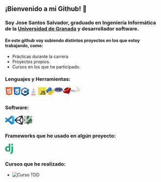 ## ¡Bienvenido a mi Github! 👋

### Soy Jose Santos Salvador, graduado en Ingeniería Informática de la [Universidad de Granada](https://www.ugr.es/) y desarrollador software.

#### En este github voy subiendo distintos proyectos en los que estoy trabajando, como: 
- Prácticas durante la carrera 
- Proyectos propios.
- Cursos en los que he participado.


### Lenguajes y Herramientas:

<a href="https://www.w3.org/html/" target="_blank"><img align="left" alt="HTML5" width="26px" src="https://github.com/thejosess/thejosess/blob/main/images/html.png" /><a>

<a href="https://www.w3schools.com/css/" target="_blank"><img align="left" alt="CSS3" width="26px" src="https://github.com/thejosess/thejosess/blob/main/images/css.png" /></a>
<a href="https://www.w3schools.com/cpp/" target="_blank"> <img align="left" alt="C++" width="26px" src="https://github.com/thejosess/thejosess/blob/main/images/c.png"/> </a>
<a href="https://www.java.com/" target="_blank"> <img align="left" alt="Java" width="30px" src="https://github.com/thejosess/thejosess/blob/main/images/java.png"/> </a>
<a href="https://www.javascript.com/" target="_blank"> <img align="left" alt="JavaScript" width="26px" src="https://github.com/thejosess/thejosess/blob/main/images/javascript.png"/> </a>
<a href="https://www.python.org" target="_blank"> <img align="left" alt="Python" width="26px" src="https://github.com/thejosess/thejosess/blob/main/images/python.png"/> </a>
<a href="https://www.php.net/" target="_blank"> <img align="left" alt="PHP" width="30px" src="https://github.com/thejosess/thejosess/blob/main/images/php.png"/> </a>
<a href="https://www.ruby-lang.org/en/" target="_blank"> <img align="left" alt="Ruby" width="26px" src="https://github.com/thejosess/thejosess/blob/main/images/ruby.png"/> </a>
<a href="https://www.mysql.com/" target="_blank"> <img align="left" alt="MySQL" width="30px" src="https://github.com/thejosess/thejosess/blob/main/images/mysql.png"/> </a>

<br />
<br />

### Software:


<a href="https://code.visualstudio.com/" target="_blank"> <img align="left" alt="Visual Studio Code" width="30px" src="https://github.com/thejosess/thejosess/blob/main/images/visual.png"/> </a>
<a href="https://unity.com/" target="_blank"> <img align="left" alt="Unity" width="30px" src="https://github.com/thejosess/thejosess/blob/main/images/unity.png"/> </a>
<a href="https://www.vim.org/" target="_blank"> <img align="left" alt="Vim" width="30px" src="https://github.com/thejosess/thejosess/blob/main/images/vim.png"/> </a>

<br />
<br />

### Frameworks que he usado en algún proyecto:


<a href="https://www.djangoproject.com/" target="_blank"> <img align="left" alt="Django" width="26px" src="https://github.com/thejosess/thejosess/blob/main/images/django.png"/> </a>

<br />
<br />

### Cursos que he realizado:
- ![Curso TDD](https://github.com/RakutenTeam/IncidenciasTrafico)


